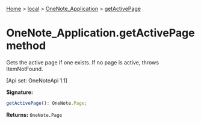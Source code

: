 [Home](./index) &gt; [local](local.md) &gt; [OneNote\_Application](local.onenote_application.md) &gt; [getActivePage](local.onenote_application.getactivepage.md)

# OneNote\_Application.getActivePage method

Gets the active page if one exists. If no page is active, throws ItemNotFound. 

 \[Api set: OneNoteApi 1.1\]

**Signature:**
```javascript
getActivePage(): OneNote.Page;
```
**Returns:** `OneNote.Page`

